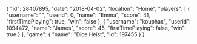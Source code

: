 {
  "id": 28407895,
  "date": "2018-04-02",
  "location": "Home",
  "players": [
    {
      "username": "",
      "userid": 0,
      "name": "Emma",
      "score": 41,
      "firstTimePlaying": true,
      "win": false
    },
    {
      "username": "kouphax",
      "userid": 1094472,
      "name": "James",
      "score": 45,
      "firstTimePlaying": false,
      "win": true
    }
  ],
  "game": {
    "name": "Dice Heist",
    "id": 197455
  }
}
